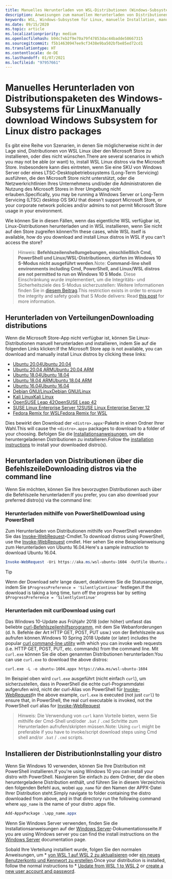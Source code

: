 ```yaml
---
title: Manuelles Herunterladen von WSL-Distributionen (Windows-Subsystem für Linux)
description: Anweisungen zum manuellen Herunterladen von Distributionen des Windows-Subsystems für Linux.
keywords: WSL, Windows-Subsystem für Linux, manuelle Installation, manuell installieren, Microsoft Store, Windows 10s, curl, Add-AppxPackage, Langzeitwartung, LTSC
ms.date: 09/15/2020
ms.topic: article
ms.localizationpriority: medium
ms.openlocfilehash: b94c7eb2f9e70a79f47853dac44badde58667315
ms.sourcegitcommit: f5b14630947ee9cf3438e9ba502bfbe85ed72cd1
ms.translationtype: HT
ms.contentlocale: de-DE
ms.lasthandoff: 01/07/2021
ms.locfileid: "97957661"
---
```

# <a name="manually-download-windows-subsystem-for-linux-distro-packages"></a><span data-ttu-id="8274b-104">Manuelles Herunterladen von Distributionspaketen des Windows-Subsystems für Linux</span><span class="sxs-lookup"><span data-stu-id="8274b-104">Manually download Windows Subsystem for Linux distro packages</span></span>

<span data-ttu-id="8274b-105">Es gibt eine Reihe von Szenarien, in denen Sie möglicherweise nicht in der Lage sind, Distributionen von WSL Linux über den Microsoft Store zu installieren, oder dies nicht wünschen.</span><span class="sxs-lookup"><span data-stu-id="8274b-105">There are several scenarios in which you may not be able (or want) to, install WSL Linux distros via the Microsoft Store.</span></span> <span data-ttu-id="8274b-106">Insbesondere kann dies eintreten, wenn Sie eine SKU von Windows Server oder eines LTSC-Desktopbetriebssystems (Long-Term Servicing) ausführen, die den Microsoft Store nicht unterstützt, oder die Netzwerkrichtlinien Ihres Unternehmens und/oder die Administratoren die Nutzung des Microsoft Stores in Ihrer Umgebung nicht erlauben.</span><span class="sxs-lookup"><span data-stu-id="8274b-106">Specifically, you may be running a Windows Server or Long-Term Servicing (LTSC) desktop OS SKU that doesn't support Microsoft Store, or your corporate network policies and/or admins to not permit Microsoft Store usage in your environment.</span></span>

<span data-ttu-id="8274b-107">Wie können Sie in diesen Fällen, wenn das eigentliche WSL verfügbar ist, Linux-Distributionen herunterladen und in WSL installieren, wenn Sie nicht auf den Store zugreifen können?</span><span class="sxs-lookup"><span data-stu-id="8274b-107">In these cases, while WSL itself is available, how do you download and install Linux distros in WSL if you can't access the store?</span></span>

> <span data-ttu-id="8274b-108">Hinweis: **Befehlszeilenshellumgebungen, einschließlich Cmd, PowerShell und Linux/WSL-Distributionen, dürfen im Windows 10 S-Modus nicht ausgeführt werden**.</span><span class="sxs-lookup"><span data-stu-id="8274b-108">Note: **Command-line shell environments including Cmd, PowerShell, and Linux/WSL distros are not permitted to run on Windows 10 S Mode**.</span></span> <span data-ttu-id="8274b-109">Diese Einschränkung wurde implementiert, um die Integritäts- und Sicherheitsziele des S-Modus sicherzustellen: Weitere Informationen finden Sie in [diesem Beitrag](https://blogs.msdn.microsoft.com/commandline/2017/05/18/will-linux-distros-run-on-windows-10-s/).</span><span class="sxs-lookup"><span data-stu-id="8274b-109">This restriction exists in order to ensure the integrity and safety goals that S Mode delivers: Read [this post](https://blogs.msdn.microsoft.com/commandline/2017/05/18/will-linux-distros-run-on-windows-10-s/) for more information.</span></span>

## <a name="downloading-distributions"></a><span data-ttu-id="8274b-110">Herunterladen von Verteilungen</span><span class="sxs-lookup"><span data-stu-id="8274b-110">Downloading distributions</span></span>

<span data-ttu-id="8274b-111">Wenn die Microsoft Store-App nicht verfügbar ist, können Sie Linux-Distributionen manuell herunterladen und installieren, indem Sie auf die folgenden Links klicken:</span><span class="sxs-lookup"><span data-stu-id="8274b-111">If the Microsoft Store app is not available, you can download and manually install Linux distros by clicking these links:</span></span>
* [<span data-ttu-id="8274b-112">Ubuntu 20.04</span><span class="sxs-lookup"><span data-stu-id="8274b-112">Ubuntu 20.04</span></span>](https://aka.ms/wslubuntu2004)
* [<span data-ttu-id="8274b-113">Ubuntu 20.04 ARM</span><span class="sxs-lookup"><span data-stu-id="8274b-113">Ubuntu 20.04 ARM</span></span>](https://aka.ms/wslubuntu2004arm)
* [<span data-ttu-id="8274b-114">Ubuntu 18.04</span><span class="sxs-lookup"><span data-stu-id="8274b-114">Ubuntu 18.04</span></span>](https://aka.ms/wsl-ubuntu-1804)
* [<span data-ttu-id="8274b-115">Ubuntu 18.04 ARM</span><span class="sxs-lookup"><span data-stu-id="8274b-115">Ubuntu 18.04 ARM</span></span>](https://aka.ms/wsl-ubuntu-1804-arm)
* [<span data-ttu-id="8274b-116">Ubuntu 16.04</span><span class="sxs-lookup"><span data-stu-id="8274b-116">Ubuntu 16.04</span></span>](https://aka.ms/wsl-ubuntu-1604)
* [<span data-ttu-id="8274b-117">Debian GNU/Linux</span><span class="sxs-lookup"><span data-stu-id="8274b-117">Debian GNU/Linux</span></span>](https://aka.ms/wsl-debian-gnulinux)
* [<span data-ttu-id="8274b-118">Kali Linux</span><span class="sxs-lookup"><span data-stu-id="8274b-118">Kali Linux</span></span>](https://aka.ms/wsl-kali-linux-new)
* [<span data-ttu-id="8274b-119">OpenSUSE Leap 42</span><span class="sxs-lookup"><span data-stu-id="8274b-119">OpenSUSE Leap 42</span></span>](https://aka.ms/wsl-opensuse-42)
* [<span data-ttu-id="8274b-120">SUSE Linux Enterprise Server 12</span><span class="sxs-lookup"><span data-stu-id="8274b-120">SUSE Linux Enterprise Server 12</span></span>](https://aka.ms/wsl-sles-12)
* [<span data-ttu-id="8274b-121">Fedora Remix for WSL</span><span class="sxs-lookup"><span data-stu-id="8274b-121">Fedora Remix for WSL</span></span>](https://github.com/WhitewaterFoundry/WSLFedoraRemix/releases/)

<span data-ttu-id="8274b-122">Dies bewirkt den Download der `<distro>.appx`-Pakete in einen Ordner Ihrer Wahl.</span><span class="sxs-lookup"><span data-stu-id="8274b-122">This will cause the `<distro>.appx` packages to download to a folder of your choosing.</span></span> <span data-ttu-id="8274b-123">Befolgen Sie die [Installationsanweisungen](#installing-your-distro), um die heruntergeladenen Distributionen zu installieren.</span><span class="sxs-lookup"><span data-stu-id="8274b-123">Follow the [installation instructions](#installing-your-distro) to install your downloaded distro(s).</span></span>

## <a name="downloading-distros-via-the-command-line"></a><span data-ttu-id="8274b-124">Herunterladen von Distributionen über die Befehlszeile</span><span class="sxs-lookup"><span data-stu-id="8274b-124">Downloading distros via the command line</span></span>

<span data-ttu-id="8274b-125">Wenn Sie möchten, können Sie Ihre bevorzugten Distributionen auch über die Befehlszeile herunterladen:</span><span class="sxs-lookup"><span data-stu-id="8274b-125">If you prefer, you can also download your preferred distro(s) via the command line:</span></span>

 ### <a name="download-using-powershell"></a><span data-ttu-id="8274b-126">Herunterladen mithilfe von PowerShell</span><span class="sxs-lookup"><span data-stu-id="8274b-126">Download using PowerShell</span></span>

 <span data-ttu-id="8274b-127">Zum Herunterladen von Distributionen mithilfe von PowerShell verwenden Sie das [Invoke-WebRequest](/powershell/module/microsoft.powershell.utility/invoke-webrequest)-Cmdlet.</span><span class="sxs-lookup"><span data-stu-id="8274b-127">To download distros using PowerShell, use the [Invoke-WebRequest](/powershell/module/microsoft.powershell.utility/invoke-webrequest) cmdlet.</span></span> <span data-ttu-id="8274b-128">Hier sehen Sie eine Beispielanweisung zum Herunterladen von Ubuntu 16.04.</span><span class="sxs-lookup"><span data-stu-id="8274b-128">Here's a sample instruction to download Ubuntu 16.04.</span></span>

```powershell
Invoke-WebRequest -Uri https://aka.ms/wsl-ubuntu-1604 -OutFile Ubuntu.appx -UseBasicParsing
```

> [!TIP]
> <span data-ttu-id="8274b-129">Wenn der Download sehr lange dauert, deaktivieren Sie die Statusanzeige, indem Sie `$ProgressPreference = 'SilentlyContinue'` festlegen.</span><span class="sxs-lookup"><span data-stu-id="8274b-129">If the download is taking a long time, turn off the progress bar by setting `$ProgressPreference = 'SilentlyContinue'`</span></span>

### <a name="download-using-curl"></a><span data-ttu-id="8274b-130">Herunterladen mit curl</span><span class="sxs-lookup"><span data-stu-id="8274b-130">Download using curl</span></span>
<span data-ttu-id="8274b-131">Das Windows 10-Update aus Frühjahr 2018 (oder höher) umfasst das beliebte [curl-Befehlszeilenhilfsprogramm](https://curl.haxx.se/), mit dem Sie Webanforderungen (d. h. Befehle der Art HTTP GET, POST, PUT usw.) von der Befehlszeile aus aufrufen können.</span><span class="sxs-lookup"><span data-stu-id="8274b-131">Windows 10 Spring 2018 Update (or later) includes the popular [curl command-line utility](https://curl.haxx.se/) with which you can invoke web requests (i.e. HTTP GET, POST, PUT, etc. commands) from the command line.</span></span> <span data-ttu-id="8274b-132">Mit `curl.exe` können Sie die oben genannten Distributionen herunterladen:</span><span class="sxs-lookup"><span data-stu-id="8274b-132">You can use `curl.exe` to download the above distros:</span></span>

```console
curl.exe -L -o ubuntu-1604.appx https://aka.ms/wsl-ubuntu-1604
```

<span data-ttu-id="8274b-133">Im Beispiel oben wird `curl.exe` ausgeführt (nicht einfach `curl`), um sicherzustellen, dass in PowerShell die echte curl-Programmdatei aufgerufen wird, nicht der curl-Alias von PowerShell für [Invoke-WebRequest](/powershell/module/microsoft.powershell.utility/invoke-webrequest)</span><span class="sxs-lookup"><span data-stu-id="8274b-133">In the above example, `curl.exe` is executed (not just `curl`) to ensure that, in PowerShell, the real curl executable is invoked, not the PowerShell curl alias for [Invoke-WebRequest](/powershell/module/microsoft.powershell.utility/invoke-webrequest)</span></span>

> <span data-ttu-id="8274b-134">Hinweis: Die Verwendung von `curl` kann Vorteile bieten, wenn Sie mithilfe der Cmd-Shell und/oder `.bat` / `.cmd` Schritte zum Herunterladen aufrufen/skripten müssen.</span><span class="sxs-lookup"><span data-stu-id="8274b-134">Note: Using `curl` might be preferable if you have to invoke/script download steps using Cmd shell and/or `.bat` / `.cmd` scripts.</span></span>

## <a name="installing-your-distro"></a><span data-ttu-id="8274b-135">Installieren der Distribution</span><span class="sxs-lookup"><span data-stu-id="8274b-135">Installing your distro</span></span>

<span data-ttu-id="8274b-136">Wenn Sie Windows 10 verwenden, können Sie Ihre Distribution mit PowerShell installieren.</span><span class="sxs-lookup"><span data-stu-id="8274b-136">If you're using Windows 10 you can install your distro with PowerShell.</span></span> <span data-ttu-id="8274b-137">Navigieren Sie einfach zu dem Ordner, der die oben heruntergeladene Distribution enthält, und führen Sie in diesem Verzeichnis den folgenden Befehl aus, wobei `app_name` für den Namen der APPX-Datei Ihrer Distribution steht.</span><span class="sxs-lookup"><span data-stu-id="8274b-137">Simply navigate to folder containing the distro downloaded from above, and in that directory run the following command where `app_name` is the name of your distro .appx file.</span></span>  
```Powershell
Add-AppxPackage .\app_name.appx
```

<span data-ttu-id="8274b-138">Wenn Sie Windows Server verwenden, finden Sie die Installationsanweisungen auf der [Windows Server](install-on-server.md)-Dokumentationsseite.</span><span class="sxs-lookup"><span data-stu-id="8274b-138">If you are using Windows server you can find the install instructions on the [Windows Server](install-on-server.md) documentation page.</span></span>

<span data-ttu-id="8274b-139">Sobald Ihre Verteilung installiert wurde, folgen Sie den normalen Anweisungen, um \* [von WSL 1 auf WSL 2 zu aktualisieren](./install-win10.md#set-your-distribution-version-to-wsl-1-or-wsl-2) oder [ein neues Benutzerkonto und Kennwort zu erstellen](./user-support.md).</span><span class="sxs-lookup"><span data-stu-id="8274b-139">Once your distribution is installed, follow the normal instructions to \* [Update from WSL 1 to WSL 2](./install-win10.md#set-your-distribution-version-to-wsl-1-or-wsl-2) or [create a new user account and password](./user-support.md).</span></span>
